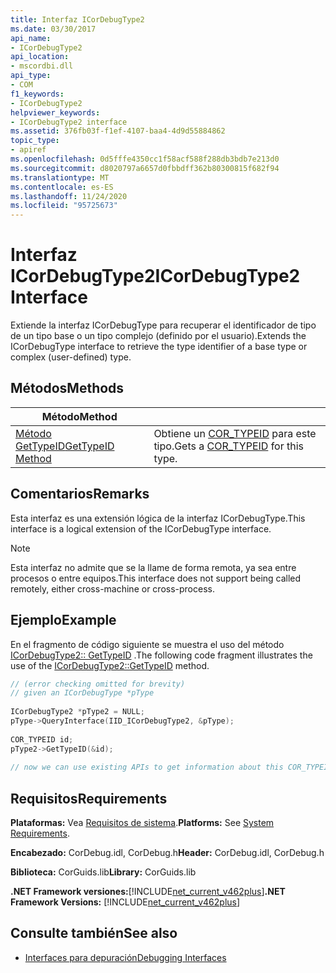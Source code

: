```yaml
---
title: Interfaz ICorDebugType2
ms.date: 03/30/2017
api_name:
- ICorDebugType2
api_location:
- mscordbi.dll
api_type:
- COM
f1_keywords:
- ICorDebugType2
helpviewer_keywords:
- ICorDebugType2 interface
ms.assetid: 376fb03f-f1ef-4107-baa4-4d9d55884862
topic_type:
- apiref
ms.openlocfilehash: 0d5fffe4350cc1f58acf588f288db3bdb7e213d0
ms.sourcegitcommit: d8020797a6657d0fbbdff362b80300815f682f94
ms.translationtype: MT
ms.contentlocale: es-ES
ms.lasthandoff: 11/24/2020
ms.locfileid: "95725673"
---
```

# <a name="icordebugtype2-interface"></a><span data-ttu-id="7cefa-102">Interfaz ICorDebugType2</span><span class="sxs-lookup"><span data-stu-id="7cefa-102">ICorDebugType2 Interface</span></span>

<span data-ttu-id="7cefa-103">Extiende la interfaz ICorDebugType para recuperar el identificador de tipo de un tipo base o un tipo complejo (definido por el usuario).</span><span class="sxs-lookup"><span data-stu-id="7cefa-103">Extends the ICorDebugType interface to retrieve the type identifier  of a base type or complex (user-defined) type.</span></span>  
  
## <a name="methods"></a><span data-ttu-id="7cefa-104">Métodos</span><span class="sxs-lookup"><span data-stu-id="7cefa-104">Methods</span></span>  
  
|<span data-ttu-id="7cefa-105">Método</span><span class="sxs-lookup"><span data-stu-id="7cefa-105">Method</span></span>||  
|------------|-|  
|[<span data-ttu-id="7cefa-106">Método GetTypeID</span><span class="sxs-lookup"><span data-stu-id="7cefa-106">GetTypeID Method</span></span>](icordebugtype2-gettypeid-method.md)|<span data-ttu-id="7cefa-107">Obtiene un [COR_TYPEID](cor-typeid-structure.md) para este tipo.</span><span class="sxs-lookup"><span data-stu-id="7cefa-107">Gets a [COR_TYPEID](cor-typeid-structure.md) for this type.</span></span>|  
  
## <a name="remarks"></a><span data-ttu-id="7cefa-108">Comentarios</span><span class="sxs-lookup"><span data-stu-id="7cefa-108">Remarks</span></span>  

 <span data-ttu-id="7cefa-109">Esta interfaz es una extensión lógica de la interfaz ICorDebugType.</span><span class="sxs-lookup"><span data-stu-id="7cefa-109">This interface is a logical extension of the ICorDebugType interface.</span></span>  
  
> [!NOTE]
> <span data-ttu-id="7cefa-110">Esta interfaz no admite que se la llame de forma remota, ya sea entre procesos o entre equipos.</span><span class="sxs-lookup"><span data-stu-id="7cefa-110">This interface does not support being called remotely, either cross-machine or cross-process.</span></span>  
  
## <a name="example"></a><span data-ttu-id="7cefa-111">Ejemplo</span><span class="sxs-lookup"><span data-stu-id="7cefa-111">Example</span></span>  

 <span data-ttu-id="7cefa-112">En el fragmento de código siguiente se muestra el uso del método [ICorDebugType2:: GetTypeID](icordebugtype2-gettypeid-method.md) .</span><span class="sxs-lookup"><span data-stu-id="7cefa-112">The following code fragment illustrates the use of the [ICorDebugType2::GetTypeID](icordebugtype2-gettypeid-method.md) method.</span></span>  
  
```cpp  
// (error checking omitted for brevity)  
// given an ICorDebugType *pType  
  
ICorDebugType2 *pType2 = NULL;  
pType->QueryInterface(IID_ICorDebugType2, &pType);  
  
COR_TYPEID id;  
pType2->GetTypeID(&id);  
  
// now we can use existing APIs to get information about this COR_TYPEID  
```  
  
## <a name="requirements"></a><span data-ttu-id="7cefa-113">Requisitos</span><span class="sxs-lookup"><span data-stu-id="7cefa-113">Requirements</span></span>  

 <span data-ttu-id="7cefa-114">**Plataformas:** Vea [Requisitos de sistema](../../get-started/system-requirements.md).</span><span class="sxs-lookup"><span data-stu-id="7cefa-114">**Platforms:** See [System Requirements](../../get-started/system-requirements.md).</span></span>  
  
 <span data-ttu-id="7cefa-115">**Encabezado:** CorDebug.idl, CorDebug.h</span><span class="sxs-lookup"><span data-stu-id="7cefa-115">**Header:** CorDebug.idl, CorDebug.h</span></span>  
  
 <span data-ttu-id="7cefa-116">**Biblioteca:** CorGuids.lib</span><span class="sxs-lookup"><span data-stu-id="7cefa-116">**Library:** CorGuids.lib</span></span>  
  
 <span data-ttu-id="7cefa-117">**.NET Framework versiones:**[!INCLUDE[net_current_v462plus](../../../../includes/net-current-v462plus-md.md)]</span><span class="sxs-lookup"><span data-stu-id="7cefa-117">**.NET Framework Versions:** [!INCLUDE[net_current_v462plus](../../../../includes/net-current-v462plus-md.md)]</span></span>  
  
## <a name="see-also"></a><span data-ttu-id="7cefa-118">Consulte también</span><span class="sxs-lookup"><span data-stu-id="7cefa-118">See also</span></span>

- [<span data-ttu-id="7cefa-119">Interfaces para depuración</span><span class="sxs-lookup"><span data-stu-id="7cefa-119">Debugging Interfaces</span></span>](debugging-interfaces.md)
